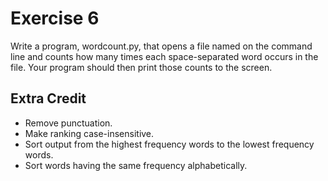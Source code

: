 Exercise 6
===============
Write a program, wordcount.py, that opens a file named on the command
line and counts how many times each space-separated word occurs in the
file. Your program should then print those counts to the screen.

Extra Credit
----------------
* Remove punctuation.
* Make ranking case-insensitive.
* Sort output from the highest frequency words to the lowest frequency words.
* Sort words having the same frequency alphabetically.
